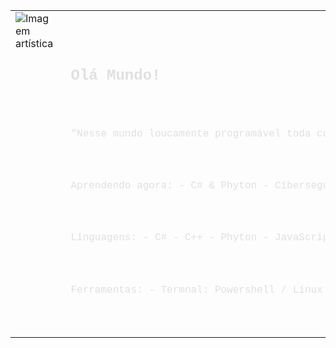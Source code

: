 <table style="width: 100%; table-layout: fixed;">
  <tr>
    <td style="width: 50%; vertical-align: top;">
      <img src="https://i.pinimg.com/736x/74/11/c7/7411c7b6c5b322885ba814834feaec6d.jpg" 
        alt="Imagem artística" 
           style="max-width: 100%; height: auto; display: block; margin: auto;">
    </td>
    <td style="width: 50%; vertical-align: top; text-align: left; padding-left: 20px; padding-top: 10px;">
      <pre style="font-family: 'Courier New', monospace; font-size: 16px; line-height: 1.6; color: #e0e0e0;">

  Olá Mundo!
-------------------------------------------------------------------------
"Nesse mundo loucamente programável toda condição tem um fim.”

 Aprendendo agora:
    - C# & Phyton
    - Cibersegurança

 Linguagens:
    - C#
    - C++
    - Phyton
    - JavaScript

 Ferramentas:
    - Termnal: Powershell / Linux
    - Docker
    - NPM
    
</pre>
    </td>
  </tr>
</table>


